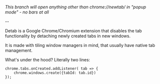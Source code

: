 *This branch will open anything other than chrome://newtab/ in "popup mode" - no bars at all*

--

Detab is a Google Chrome/Chromium extension that disables the tab functionality by detaching newly created tabs in new windows.

It is made with tiling window managers in mind, that usually have native tab management.

What's under the hood? Literally two lines:

    chrome.tabs.onCreated.addListener( tab => {
        chrome.windows.create({tabId: tab.id})
    });

